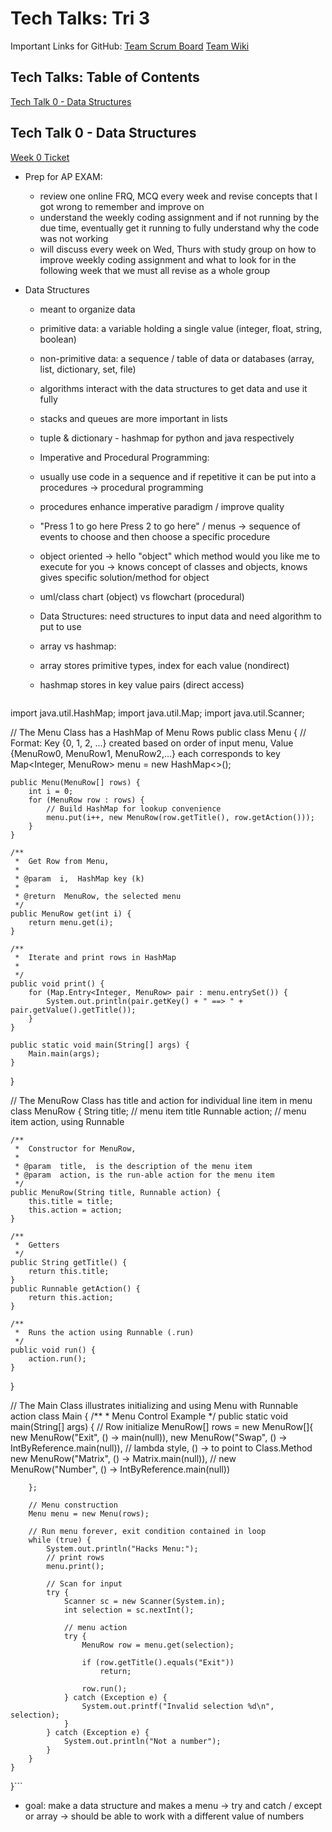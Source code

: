# Tech Talks: Tri 3 #

Important Links for GitHub:
[Team Scrum Board](https://github.com/mistylavender/RedTailedHawks/projects/1)
[Team Wiki](https://github.com/mistylavender/RedTailedHawks/wiki)

## Tech Talks: Table of Contents ##

[Tech Talk 0 - Data Structures](#tech-talk-0---data-structures)


## Tech Talk 0 - Data Structures ##

[Week 0 Ticket](https://github.com/mistylavender/RedTailedHawks/projects/1#card-79098981)

* Prep for AP EXAM:
  * review one online FRQ, MCQ every week and revise concepts that I got wrong to remember and improve on
  * understand the weekly coding assignment and if not running by the due time, eventually get it running to fully understand why the code was not working
  * will discuss every week on Wed, Thurs with study group on how to improve weekly coding assignment and what to look for in the following week that we must all revise as a whole group

* Data Structures
  * meant to organize data
  * primitive data: a variable holding a single value (integer, float, string, boolean) 
  * non-primitive data: a sequence / table of data or databases (array, list, dictionary, set, file)
  * algorithms interact with the data structures to get data and use it fully
  * stacks and queues are more important in lists
  * tuple & dictionary - hashmap for python and java respectively
  * Imperative and Procedural Programming:
  * usually use code in a sequence and if repetitive it can be put into a procedures -> procedural programming
  * procedures enhance imperative paradigm / improve quality
  * "Press 1 to go here Press 2 to go here" / menus -> sequence of events to choose and then choose a specific procedure
  * object oriented -> hello "object" which method would you like me to execute for you -> knows concept of classes and objects, knows gives specific solution/method for object
  * uml/class chart (object) vs flowchart (procedural)
  * Data Structures: need structures to input data and need algorithm to put to use
  * array vs hashmap: 
  * array stores primitive types, index for each value (nondirect)
  * hashmap stores in key value pairs (direct access)

     ```//package hacks

import java.util.HashMap;
import java.util.Map;
import java.util.Scanner;

// The Menu Class has a HashMap of Menu Rows
public class Menu {
    // Format: Key {0, 1, 2, ...} created based on order of input menu, Value {MenuRow0, MenuRow1, MenuRow2,...} each corresponds to key
    Map<Integer, MenuRow> menu = new HashMap<>();

    public Menu(MenuRow[] rows) {
        int i = 0;
        for (MenuRow row : rows) {
            // Build HashMap for lookup convenience
            menu.put(i++, new MenuRow(row.getTitle(), row.getAction()));
        }
    }

    /**
     *  Get Row from Menu,
     *
     * @param  i,  HashMap key (k)
     *
     * @return  MenuRow, the selected menu
     */
    public MenuRow get(int i) {
        return menu.get(i);
    }

    /**
     *  Iterate and print rows in HashMap
     *
     */
    public void print() {
        for (Map.Entry<Integer, MenuRow> pair : menu.entrySet()) {
            System.out.println(pair.getKey() + " ==> " + pair.getValue().getTitle());
        }
    }

    public static void main(String[] args) {
        Main.main(args);
    }

}

// The MenuRow Class has title and action for individual line item in menu
class MenuRow {
    String title;       // menu item title
    Runnable action;    // menu item action, using Runnable

    /**
     *  Constructor for MenuRow,
     *
     * @param  title,  is the description of the menu item
     * @param  action, is the run-able action for the menu item
     */
    public MenuRow(String title, Runnable action) {
        this.title = title;
        this.action = action;
    }

    /**
     *  Getters
     */
    public String getTitle() {
        return this.title;
    }
    public Runnable getAction() {
        return this.action;
    }

    /**
     *  Runs the action using Runnable (.run)
     */
    public void run() {
        action.run();
    }
}

// The Main Class illustrates initializing and using Menu with Runnable action
class Main {
    /**
     *  Menu Control Example
     */
    public static void main(String[] args) {
        // Row initialize
        MenuRow[] rows = new MenuRow[]{
                new MenuRow("Exit", () -> main(null)),
                new MenuRow("Swap", () -> IntByReference.main(null)),  // lambda style, () -> to point to Class.Method
                new MenuRow("Matrix", () -> Matrix.main(null)),
               // new MenuRow("Number", () -> IntByReference.main(null))

        };

        // Menu construction
        Menu menu = new Menu(rows);

        // Run menu forever, exit condition contained in loop
        while (true) {
            System.out.println("Hacks Menu:");
            // print rows
            menu.print();

            // Scan for input
            try {
                Scanner sc = new Scanner(System.in);
                int selection = sc.nextInt();

                // menu action
                try {
                    MenuRow row = menu.get(selection);
                  
                    if (row.getTitle().equals("Exit"))
                        return;
                   
                    row.run();
                } catch (Exception e) {
                    System.out.printf("Invalid selection %d\n", selection);
                }
            } catch (Exception e) {
                System.out.println("Not a number");
            }
        }
    }
}```

  * goal: make a data structure and makes a menu -> try and catch / except or array -> should be able to work with a different value of numbers

